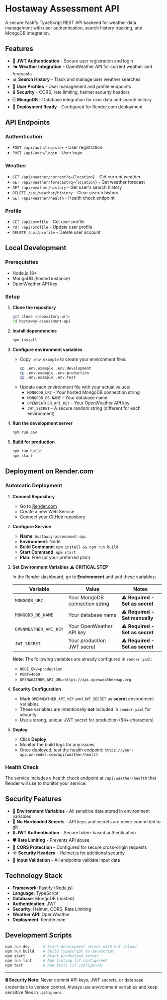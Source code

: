# Hostaway Assessment API

A secure Fastify TypeScript REST API backend for weather data management with user authentication, search history tracking, and MongoDB integration.

## Features

- 🔐 **JWT Authentication** - Secure user registration and login
- 🌤️ **Weather Integration** - OpenWeather API for current weather and forecasts
- 📊 **Search History** - Track and manage user weather searches
- 👤 **User Profiles** - User management and profile endpoints
- 🔒 **Security** - CORS, rate limiting, helmet security headers
- 🗄️ **MongoDB** - Database integration for user data and search history
- 🚀 **Deployment Ready** - Configured for Render.com deployment

## API Endpoints

### Authentication
- `POST /api/auth/register` - User registration
- `POST /api/auth/login` - User login

### Weather
- `GET /api/weather/current?q={location}` - Get current weather
- `GET /api/weather/forecast?q={location}` - Get weather forecast
- `GET /api/weather/history` - Get user's search history
- `DELETE /api/weather/history` - Clear search history
- `GET /api/weather/health` - Health check endpoint

### Profile
- `GET /api/profile` - Get user profile
- `PUT /api/profile` - Update user profile
- `DELETE /api/profile` - Delete user account

## Local Development

### Prerequisites
- Node.js 18+
- MongoDB (hosted instance)
- OpenWeather API key

### Setup

1. **Clone the repository**
   ```bash
   git clone <repository-url>
   cd hostaway-assessment-api
   ```

2. **Install dependencies**
   ```bash
   npm install
   ```

3. **Configure environment variables**
   - Copy `.env.example` to create your environment files:
     ```bash
     cp .env.example .env.development
     cp .env.example .env.production
     cp .env.example .env.test
     ```
   - Update each environment file with your actual values:
     - `MONGODB_URI` - Your hosted MongoDB connection string
     - `MONGODB_DB_NAME` - Your database name
     - `OPENWEATHER_API_KEY` - Your OpenWeather API key
     - `JWT_SECRET` - A secure random string (different for each environment)

4. **Run the development server**
   ```bash
   npm run dev
   ```

5. **Build for production**
   ```bash
   npm run build
   npm start
   ```

## Deployment on Render.com

### Automatic Deployment

1. **Connect Repository**
   - Go to [Render.com](https://render.com)
   - Create a new Web Service
   - Connect your GitHub repository

2. **Configure Service**
   - **Name**: `hostaway-assessment-api`
   - **Environment**: Node
   - **Build Command**: `npm install && npm run build`
   - **Start Command**: `npm start`
   - **Plan**: Free (or your preferred plan)

3. **Set Environment Variables** ⚠️ **CRITICAL STEP**
   
   In the Render dashboard, go to **Environment** and add these variables:
   
   | Variable | Value | Notes |
   |----------|-------|-------|
   | `MONGODB_URI` | Your MongoDB connection string | ⚠️ **Required - Set as secret** |
   | `MONGODB_DB_NAME` | Your database name | ⚠️ **Required - Set manually** |
   | `OPENWEATHER_API_KEY` | Your OpenWeather API key | ⚠️ **Required - Set as secret** |
   | `JWT_SECRET` | Your production JWT secret | ⚠️ **Required - Set as secret** |
   
   **Note**: The following variables are already configured in `render.yaml`:
   - `NODE_ENV=production`
   - `PORT=4000`
   - `OPENWEATHER_API_URL=https://api.openweathermap.org`

4. **Security Configuration**
   - Mark `OPENWEATHER_API_KEY` and `JWT_SECRET` as **secret** environment variables
   - These variables are intentionally **not** included in `render.yaml` for security
   - Use a strong, unique JWT secret for production (64+ characters)

5. **Deploy**
   - Click **Deploy**
   - Monitor the build logs for any issues
   - Once deployed, test the health endpoint: `https://your-app.onrender.com/api/weather/health`

### Health Check

The service includes a health check endpoint at `/api/weather/health` that Render will use to monitor your service.

## Security Features

- 🔐 **Environment Variables** - All sensitive data stored in environment variables
- 🚫 **No Hardcoded Secrets** - API keys and secrets are never committed to git
- 🔒 **JWT Authentication** - Secure token-based authentication
- 🛡️ **Rate Limiting** - Prevents API abuse
- 🔰 **CORS Protection** - Configured for secure cross-origin requests
- 🪖 **Security Headers** - Helmet.js for additional security
- 📝 **Input Validation** - All endpoints validate input data

## Technology Stack

- **Framework**: Fastify (Node.js)
- **Language**: TypeScript
- **Database**: MongoDB (hosted)
- **Authentication**: JWT
- **Security**: Helmet, CORS, Rate Limiting
- **Weather API**: OpenWeather
- **Deployment**: Render.com

## Development Scripts

```bash
npm run dev      # Start development server with hot reload
npm run build    # Build TypeScript to JavaScript
npm start        # Start production server
npm run lint     # Run linting (if configured)
npm test         # Run tests (if configured)
```

---

**🔒 Security Note**: Never commit API keys, JWT secrets, or database credentials to version control. Always use environment variables and keep sensitive files in `.gitignore`.
